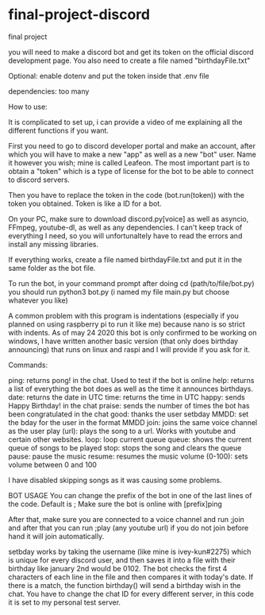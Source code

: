 # final-project-discord
final project

you will need to make a discord bot and get its token on the official discord development page. You also need to create a file named "birthdayFile.txt" 

Optional: enable dotenv and put the token inside that .env file

dependencies: too many 

How to use:

It is complicated to set up, i can provide a video of me explaining all the different functions if you want.

First you need to go to discord developer portal and make an account, after which you will have to make a new "app" as well as a new "bot" user. Name it however you wish; mine is called Leafeon. The most important part is to obtain a "token" which is a type of license for the bot to be able to connect to discord servers. 

Then you have to replace the token in the code (bot.run(token)) with the token you obtained. Token is like a ID for a bot. 

On your PC, make sure to download discord.py[voice] as well as asyncio, FFmpeg, youtube-dl, as well as any dependencies. I can't keep track of everything I need, so you will unfortunaltely have to read the errors and install any missing libraries.

If everything works, create a file named birthdayFile.txt and put it in the same folder as the bot file.

To run the bot, in your command prompt after doing cd (path/to/file/bot.py) you should run python3 bot.py (i named my file main.py but choose whatever you like)

A common problem with this program is indentations (especially if you planned on using raspberry pi to run it like me) because nano is so strict with indents. As of may 24 2020 this bot is only confirmed to be working on windows, I have written another basic version (that only does birthday announcing) that runs on linux and raspi and I will provide if you ask for it.

Commands:

ping: returns pong! in the chat. Used to test if the bot is online
help: returns a list of everything the bot does as well as the time it announces birthdays.
date: returns the date in UTC
time: returns the time in UTC
happy: sends Happy Birthday! in the chat
praise: sends the number of times the bot has been congratulated in the chat
good: thanks the user
setbday MMDD: set the bday for the user in the format MMDD
join: joins the same voice channel as the user
play (url): plays the song to a url. Works with youtube and certain other websites.
loop: loop current queue
queue: shows the current queue of songs to be played
stop: stops the song and clears the queue
pause: pause the music
resume: resumes the music
volume (0-100): sets volume between 0 and 100


I have disabled skipping songs as it was causing some problems.

BOT USAGE
You can change the prefix of the bot in one of the last lines of the code. Default is ;
Make sure the bot is online with [prefix]ping

After that, make sure you are connected to a voice channel and run ;join
and after that you can run ;play (any youtube url)
if you do not join before hand it will join automatically.

setbday works by taking the username (like mine is ivey-kun#2275) which is unique for every discord user, and then saves it into a file with their birthday like january 2nd would be 0102. The bot checks the first 4 characters of each line in the file and then compares it with today's date. If there is a match, the function birthday() will send a birthday wish in the chat. You have to change the chat ID for every different server, in this code it is set to my personal test server. 
